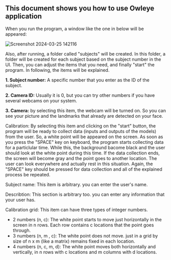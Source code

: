 ## This document shows you how to use Owleye application

When you run the program, a window like the one in below will be appeared:

![Screenshot 2024-03-25 142116](https://github.com/MustafaLotfi/Owleye/assets/53625380/1d311246-4273-4092-a1ab-d7dd2b84173f)

Also, after running, a folder called "subjects" will be created. In this folder, a folder will be created for each subject based on the subject number in the UI. Then, you can adjust the items that you need, and finally "start" the program. In following, the items will be explained.

**1. Subject number:** A specific number that you enter as the ID of the subject.

**2. Camera ID:** Usually it is 0, but you can try other numbers if you have several webcams on your system.

**3. Camera:** by selecting this item, the webcam will be turned on. So you can see your picture and the landmarks that already are detected on your face.

Calibration: By selecting this item and clicking on the "start" button, the program will be ready to collect data (inputs and outputs of the models) from the user. So, a white point will be appeared on the screen. As soon as you press the "SPACE" key on keyboard, the program starts collecting data for a particlular time. While this, the background bacome black and the user should look at the white point during this time. If the data collection ends, the screen will become gray and the point goes to another location. The user can look everywhere and actually rest in this situation. Again, the "SPACE" key should be pressed for data collection and all of the explained process be repeated.

Subject name: This item is arbitrary. you can enter the user's name.

Describtion: This section is arbitrary too. you can enter any information that your user has.

Calibration grid: This item can have three types of integer numbers.

- 2 numbers (n, c): The white point starts to move just horizontally in the screen in n rows. Each row contains c locations that the point goes through.
- 3 numbers (n, m , c): The white point does not move. just in a grid by size of n x m (like a matrix) remains fixed in each location.
- 4 numbers (n, c, m, d): The white point moves both horizontally and vertically, in n rows with c locations and m columns with d locations.



